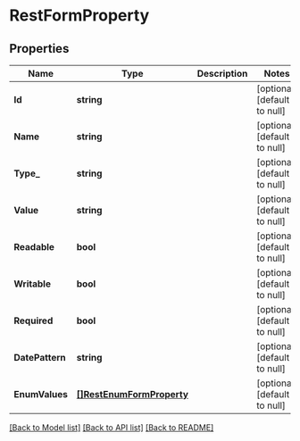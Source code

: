 # RestFormProperty

## Properties
Name | Type | Description | Notes
------------ | ------------- | ------------- | -------------
**Id** | **string** |  | [optional] [default to null]
**Name** | **string** |  | [optional] [default to null]
**Type_** | **string** |  | [optional] [default to null]
**Value** | **string** |  | [optional] [default to null]
**Readable** | **bool** |  | [optional] [default to null]
**Writable** | **bool** |  | [optional] [default to null]
**Required** | **bool** |  | [optional] [default to null]
**DatePattern** | **string** |  | [optional] [default to null]
**EnumValues** | [**[]RestEnumFormProperty**](RestEnumFormProperty.md) |  | [optional] [default to null]

[[Back to Model list]](../README.md#documentation-for-models) [[Back to API list]](../README.md#documentation-for-api-endpoints) [[Back to README]](../README.md)

